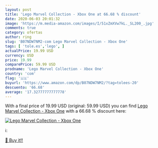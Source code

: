 ```yaml
---
layout: post
title: 'Lego Marvel Collection - Xbox One at 66.68 % discount'
date: 2020-06-03 20:01:32
image: 'https://m.media-amazon.com/images/I/51xZmXVw7kL._SL200_.jpg'
comments: true
category: ofertas
author: ring
slug: 'B07NDW7NM2-com Lego Marvel Collection - Xbox One'
tags: [ 'tole.es','lego', ]
actualPrice: 19.99 USD
currency: USD
price: 19.99
comparePrice: 59.99 USD
prodname: 'Lego Marvel Collection - Xbox One'
country: 'com'
flag: '🇺🇸'
buyurl: 'https://www.amazon.com/dp/B07NDW7NM2/?tag=tolees-20'
descuento: '66.68'
average: '17.32777777777778'
---
```


With a final price of 19.99 USD (original: 59.99 USD) you can find [Lego Marvel Collection - Xbox One](https://www.amazon.com/dp/B07NDW7NM2/?tag=tolees-20) with a  66.68 % discount here:

[![Lego Marvel Collection - Xbox One](https://m.media-amazon.com/images/I/51xZmXVw7kL._SL200_.jpg)](https://www.amazon.com/dp/B07NDW7NM2/?tag=tolees-20)

ℹ️:


[🛒 Buy it!!](https://www.amazon.com/dp/B07NDW7NM2/?tag=tolees-20)
